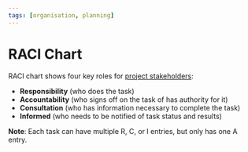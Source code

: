 ```yaml
---
tags: [organisation, planning]
---
```


# RACI Chart

RACI chart shows four key roles for [project stakeholders](202305061844.md):
- **Responsibility** (who does the task)
- **Accountability** (who signs off on the task of has authority for it)
- **Consultation** (who has information necessary to complete the task)
- **Informed** (who needs to be notified of task status and results)

**Note**: Each task can have multiple R, C, or I entries, but only has one A
entry.
